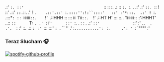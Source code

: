   .:'                                  `:.
 ::'                                    `::
:: :.                                  .: ::
 `:. `:.             .             .:'  .:'
   `::. `::          !           ::' .::'
      `::.`::.    .' ! `.    .::'.::'
        `:.  `::::'':!:``::::'   ::'
        :'*:::.  .:' ! `:.  .:::*`:
       :: HHH::.   ` ! '   .::HHH ::
      ::: `H TH::.  `!'  .::HT H' :::
      ::..  `THHH:`:   :':HHHT'  ..::
      `::      `T: `. .' :T'      ::'
        `:. .   :         :   . .:'
          `::'               `::'
            :'  .`.  .  .'.  `:
            :' ::.       .:: `:
            :' `:::     :::' `:
             `.  ``     ''  .'
              :`...........':
              ` :`.     .': '
               `:  `"""'  :'



### Teraz Slucham 🎧

[![spotify-github-profile](https://spotify-github-profile.vercel.app/api/view?uid=669ttbk20x1svae1gwuhl1ojm&cover_image=true&theme=default)](https://github.com/kittinan/spotify-github-profile)
